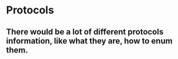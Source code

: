 # Protocols

## There would be a lot of different protocols information, like what they are, how to enum them.

<figure><img src="../../.gitbook/assets/stars.gif" alt=""><figcaption></figcaption></figure>
